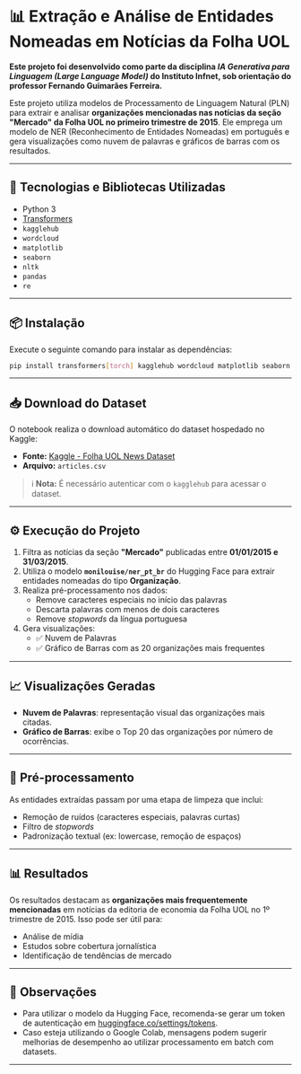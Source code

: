 # 📊 Extração e Análise de Entidades Nomeadas em Notícias da Folha UOL

**Este projeto foi desenvolvido como parte da disciplina _IA Generativa para Linguagem (Large Language Model)_ do Instituto Infnet, sob orientação do professor Fernando Guimarães Ferreira.**

Este projeto utiliza modelos de Processamento de Linguagem Natural (PLN) para extrair e analisar **organizações mencionadas nas notícias da seção "Mercado" da Folha UOL no primeiro trimestre de 2015**. Ele emprega um modelo de NER (Reconhecimento de Entidades Nomeadas) em português e gera visualizações como nuvem de palavras e gráficos de barras com os resultados.

---

## 🧠 Tecnologias e Bibliotecas Utilizadas

- Python 3
- [Transformers](https://huggingface.co/docs/transformers/)
- `kagglehub`
- `wordcloud`
- `matplotlib`
- `seaborn`
- `nltk`
- `pandas`
- `re`

---

## 📦 Instalação

Execute o seguinte comando para instalar as dependências:

```bash
pip install transformers[torch] kagglehub wordcloud matplotlib seaborn nltk
```

---

## 📥 Download do Dataset

O notebook realiza o download automático do dataset hospedado no Kaggle:

- **Fonte:** [Kaggle - Folha UOL News Dataset](https://www.kaggle.com/datasets/marlesson/news-of-the-site-folhauol)
- **Arquivo:** `articles.csv`

> ℹ️ **Nota:** É necessário autenticar com o `kagglehub` para acessar o dataset.

---

## ⚙️ Execução do Projeto

1. Filtra as notícias da seção **"Mercado"** publicadas entre **01/01/2015 e 31/03/2015**.
2. Utiliza o modelo **`monilouise/ner_pt_br`** do Hugging Face para extrair entidades nomeadas do tipo **Organização**.
3. Realiza pré-processamento nos dados:
   - Remove caracteres especiais no início das palavras
   - Descarta palavras com menos de dois caracteres
   - Remove *stopwords* da língua portuguesa
4. Gera visualizações:
   - ✅ Nuvem de Palavras
   - ✅ Gráfico de Barras com as 20 organizações mais frequentes

---

## 📈 Visualizações Geradas

- **Nuvem de Palavras**: representação visual das organizações mais citadas.
- **Gráfico de Barras**: exibe o Top 20 das organizações por número de ocorrências.

---

## 🧹 Pré-processamento

As entidades extraídas passam por uma etapa de limpeza que inclui:

- Remoção de ruídos (caracteres especiais, palavras curtas)
- Filtro de *stopwords*
- Padronização textual (ex: lowercase, remoção de espaços)

---

## 📊 Resultados

Os resultados destacam as **organizações mais frequentemente mencionadas** em notícias da editoria de economia da Folha UOL no 1º trimestre de 2015. Isso pode ser útil para:

- Análise de mídia
- Estudos sobre cobertura jornalística
- Identificação de tendências de mercado

---

## 📌 Observações

- Para utilizar o modelo da Hugging Face, recomenda-se gerar um token de autenticação em [huggingface.co/settings/tokens](https://huggingface.co/settings/tokens).
- Caso esteja utilizando o Google Colab, mensagens podem sugerir melhorias de desempenho ao utilizar processamento em batch com datasets.

---
